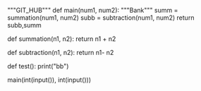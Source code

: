 """GIT_HUB"""
def main(num1, num2):
    """Bank"""
    summ = summation(num1, num2)
    subb = subtraction(num1, num2)
    return subb,summ

def summation(n1, n2):
    return n1 + n2


def subtraction(n1, n2):
    return n1- n2

def test():
    print("bb")

main(int(input()), int(input()))